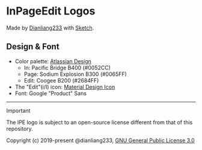 # InPageEdit Logos

Made by [Dianliang233](https://github.com/dianliang233/) with [Sketch](https://www.sketch.com/).

## Design & Font

- Color palette: [Atlassian Design](https://atlassian.design/)
  - In: Pacific Bridge B400 (#0052CC)
  - Page: Sodium Explosion B300 (#0065FF)
  - Edit: Coogee B200 (#2684FF)
- The "Edit"(i/I) icon: [Material Design Icon](https://material.io/resources/icons/)
- Font: Google "Product" Sans

---

> [!IMPORTANT]
>
> The IPE logo is subject to an open-source license different from that of this repository.
>
> Copyright (c) 2019-present @dianliang233, [GNU General Public License 3.0](https://www.gnu.org/licenses/gpl-3.0-standalone.html)
